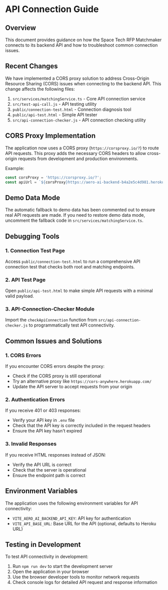 # API Connection Guide

## Overview

This document provides guidance on how the Space Tech RFP Matchmaker connects to its backend API and how to troubleshoot common connection issues.

## Recent Changes

We have implemented a CORS proxy solution to address Cross-Origin Resource Sharing (CORS) issues when connecting to the backend API. This change affects the following files:

1. `src/services/matchingService.ts` - Core API connection service
2. `src/test-api-call.js` - API testing utility
3. `public/connection-test.html` - Connection diagnosis tool
4. `public/api-test.html` - Simple API tester
5. `src/api-connection-checker.js` - API connection checking utility

## CORS Proxy Implementation

The application now uses a CORS proxy (`https://corsproxy.io/?`) to route API requests. This proxy adds the necessary CORS headers to allow cross-origin requests from development and production environments.

Example:

```javascript
const corsProxy = 'https://corsproxy.io/?';
const apiUrl = `${corsProxy}https://aero-ai-backend-b4a2e5c4d981.herokuapp.com/api/matching`;
```

## Demo Data Mode

The automatic fallback to demo data has been commented out to ensure real API requests are made. If you need to restore demo data mode, uncomment the fallback code in `src/services/matchingService.ts`.

## Debugging Tools

### 1. Connection Test Page

Access `public/connection-test.html` to run a comprehensive API connection test that checks both root and matching endpoints.

### 2. API Test Page

Open `public/api-test.html` to make simple API requests with a minimal valid payload.

### 3. API-Connection-Checker Module

Import the `checkApiConnection` function from `src/api-connection-checker.js` to programmatically test API connectivity.

## Common Issues and Solutions

### 1. CORS Errors

If you encounter CORS errors despite the proxy:

- Check if the CORS proxy is still operational
- Try an alternative proxy like `https://cors-anywhere.herokuapp.com/`
- Update the API server to accept requests from your origin

### 2. Authentication Errors

If you receive 401 or 403 responses:

- Verify your API key in `.env` file
- Check that the API key is correctly included in the request headers
- Ensure the API key hasn't expired

### 3. Invalid Responses

If you receive HTML responses instead of JSON:

- Verify the API URL is correct
- Check that the server is operational
- Ensure the endpoint path is correct

## Environment Variables

The application uses the following environment variables for API connectivity:

- `VITE_AERO_AI_BACKEND_API_KEY`: API key for authentication
- `VITE_API_BASE_URL`: Base URL for the API (optional, defaults to Heroku URL)

## Testing in Development

To test API connectivity in development:

1. Run `npm run dev` to start the development server
2. Open the application in your browser
3. Use the browser developer tools to monitor network requests
4. Check console logs for detailed API request and response information
